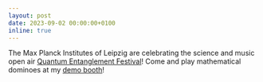 ```yaml
---
layout: post
date: 2023-09-02 00:00:00+0100
inline: true
---
```


The Max Planck Institutes of Leipzig are celebrating the science and music open air [Quantum Entanglement Festival](https://www.mis.mpg.de/calendar/conferences/2023/quantum-entanglement.html)! Come and play mathematical dominoes at my [demo booth](https://www.instagram.com/p/CxOGt_etah0/)!